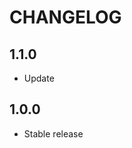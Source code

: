 CHANGELOG
==============

1.1.0
-----------------
  * Update
  
1.0.0
-----------------
  * Stable release
